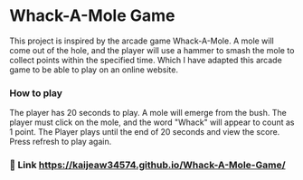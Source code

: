 # Whack-A-Mole Game

This project is inspired by the arcade game Whack-A-Mole. A mole will come out of the hole, and the player will use a hammer to smash the mole to collect points within the specified time. Which I have adapted this arcade game to be able to play on an online website.

### How to play
  The player has 20 seconds to play.
  A mole will emerge from the bush.
  The player must click on the mole, and the word "Whack" will appear to count as 1 point.
  The Player plays until the end of 20 seconds and view the score.
  Press refresh to play again.

### 🚀 Link https://kaijeaw34574.github.io/Whack-A-Mole-Game/
